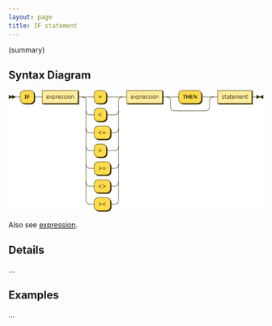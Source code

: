 ```yaml
---
layout: page
title: IF statement
---
```


(summary)


## Syntax Diagram

![Syntax diagram](/diagram/IF-statement.png)

Also see [expression](/reference/expression).


## Details

...


## Examples

...
